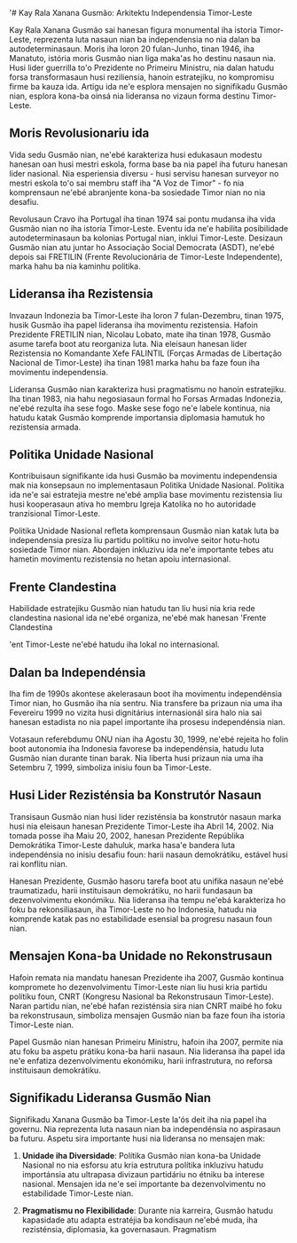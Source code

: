 '# Kay Rala Xanana Gusmão: Arkitektu Independensia Timor-Leste

Kay Rala Xanana Gusmão sai hanesan figura monumental iha istoria Timor-Leste, reprezenta luta nasaun nian ba independensia no nia dalan ba autodeterminasaun. Moris iha loron 20 fulan-Junho, tinan 1946, iha Manatuto, istória moris Gusmão nian liga maka'as ho destinu nasaun nia. Husi lider guerrilla to'o Prezidente no Primeiru Ministru, nia dalan hatudu forsa transformasaun husi reziliensia, hanoin estratejiku, no kompromisu firme ba kauza ida. Artigu ida ne'e esplora mensajen no signifikadu Gusmão nian, esplora kona-ba oinsá nia lideransa no vizaun forma destinu Timor-Leste.

## Moris Revolusionariu ida

Vida sedu Gusmão nian, ne'ebé karakteriza husi edukasaun modestu hanesan oan husi mestri eskola, forma base ba nia papel iha futuru hanesan lider nasional. Nia esperiensia diversu - husi servisu hanesan surveyor no mestri eskola to'o sai membru staff iha "A Voz de Timor" - fo nia komprensaun ne'ebé abranjente kona-ba sosiedade Timor nian no nia desafiu.

Revolusaun Cravo iha Portugal iha tinan 1974 sai pontu mudansa iha vida Gusmão nian no iha istoria Timor-Leste. Eventu ida ne'e habilita posibilidade autodeterminasaun ba kolonias Portugal nian, inklui Timor-Leste. Desizaun Gusmão nian atu juntar ho Associação Social Democrata (ASDT), ne'ebé depois sai FRETILIN (Frente Revolucionária de Timor-Leste Independente), marka hahu ba nia kaminhu politika.

## Lideransa iha Rezistensia

Invazaun Indonezia ba Timor-Leste iha loron 7 fulan-Dezembru, tinan 1975, husik Gusmão iha papel lideransa iha movimentu rezistensia. Hafoin Prezidente FRETILIN nian, Nicolau Lobato, mate iha tinan 1978, Gusmão asume tarefa boot atu reorganiza luta. Nia eleisaun hanesan lider Rezistensia no Komandante Xefe FALINTIL (Forças Armadas de Libertação Nacional de Timor-Leste) iha tinan 1981 marka hahu ba faze foun iha movimentu independensia.

Lideransa Gusmão nian karakteriza husi pragmatismu no hanoin estratejiku. Iha tinan 1983, nia hahu negosiasaun formal ho Forsas Armadas Indonezia, ne'ebé rezulta iha sese fogo. Maske sese fogo ne'e labele kontinua, nia hatudu katak Gusmão komprende importansia diplomasia hamutuk ho rezistensia armada.

## Politika Unidade Nasional

Kontribuisaun signifikante ida husi Gusmão ba movimentu independensia mak nia konsepsaun no implementasaun Politika Unidade Nasional. Politika ida ne'e sai estratejia mestre ne'ebé amplia base movimentu rezistensia liu husi kooperasaun ativa ho membru Igreja Katolika no ho autoridade tranzisional Timor-Leste.

Politika Unidade Nasional refleta komprensaun Gusmão nian katak luta ba independensia presiza liu partidu politiku no involve seitor hotu-hotu sosiedade Timor nian. Abordajen inkluzivu ida ne'e importante tebes atu hametin movimentu rezistensia no hetan apoiu internasional.

## Frente Clandestina

Habilidade estratejiku Gusmão nian hatudu tan liu husi nia kria rede clandestina nasional ida ne'ebé organiza, ne'ebé mak hanesan 'Frente Clandestina

'ent Timor-Leste ne'ebé hatudu iha lokal no internasional.

## Dalan ba Independénsia

Iha fim de 1990s akontese akelerasaun boot iha movimentu independénsia Timor nian, ho Gusmão iha nia sentru. Nia transfere ba prizaun nia uma iha Fevereiru 1999 no vizita husi dignitárius internasionál sira halo nia sai hanesan estadista no nia papel importante iha prosesu independénsia nian.

Votasaun referebdumu ONU nian iha Agostu 30, 1999, ne'ebé rejeita ho folin boot autonomia iha Indonesia favorese ba independénsia, hatudu luta Gusmão nian durante tinan barak. Nia liberta husi prizaun nia uma iha Setembru 7, 1999, simboliza inisiu foun ba Timor-Leste.

## Husi Lider Rezisténsia ba Konstrutór Nasaun

Transisaun Gusmão nian husi lider rezisténsia ba konstrutór nasaun marka husi nia eleisaun hanesan Prezidente Timor-Leste iha Abril 14, 2002. Nia tomada posse iha Maiu 20, 2002, hanesan Prezidente Repúblika Demokrátika Timor-Leste dahuluk, marka hasa'e bandera luta independénsia no inisiu desafiu foun: harii nasaun demokrátiku, estável husi rai konflitu nian.

Hanesan Prezidente, Gusmão hasoru tarefa boot atu unifika nasaun ne'ebé traumatizadu, harii instituisaun demokrátiku, no harii fundasaun ba dezenvolvimentu ekonómiku. Nia lideransa iha tempu ne'ebá karakteriza ho foku ba rekonsiliasaun, iha Timor-Leste no ho Indonesia, hatudu nia komprende katak pas no estabilidade esensial ba progresu nasaun foun nian.

## Mensajen Kona-ba Unidade no Rekonstrusaun

Hafoin remata nia mandatu hanesan Prezidente iha 2007, Gusmão kontinua kompromete ho dezenvolvimentu Timor-Leste nian liu husi kria partidu polítiku foun, CNRT (Kongresu Nasional ba Rekonstrusaun Timor-Leste). Naran partidu nian, ne'ebé hafan rezisténsia sira nian CNRT maibé ho foku ba rekonstrusaun, simboliza mensajen Gusmão nian ba faze foun iha istoria Timor-Leste nian.

Papel Gusmão nian hanesan Primeiru Ministru, hafoin iha 2007, permite nia atu foku ba aspetu prátiku kona-ba harii nasaun. Nia lideransa iha papel ida ne'e enfatiza dezenvolvimentu ekonómiku, harii infrastrutura, no reforsa instituisaun demokrátiku.

## Signifikadu Lideransa Gusmão Nian

Signifikadu Xanana Gusmão ba Timor-Leste la'ós deit iha nia papel iha governu. Nia reprezenta luta nasaun nian ba independénsia no aspirasaun ba futuru. Aspetu sira importante husi nia lideransa no mensajen mak:

1. **Unidade iha Diversidade**: Polítika Gusmão nian kona-ba Unidade Nasional no nia esforsu atu kria estrutura polítika inkluzivu hatudu importánsia atu ultrapasa divizaun partidáriu no étniku ba interese nasional. Mensajen ida ne'e sei importante ba dezenvolvimentu no estabilidade Timor-Leste nian.

2. **Pragmatismu no Flexibilidade**: Durante nia karreira, Gusmão hatudu kapasidade atu adapta estratéjia ba kondisaun ne'ebé muda, iha rezisténsia, diplomasia, ka governasaun. Pragmatism